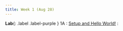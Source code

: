 ```yaml
---
title: Week 1 (Aug 28)
---
```


**Lab**{: .label .label-purple } 1A
:  [Setup and Hello World!](../labs/1A)
:  
